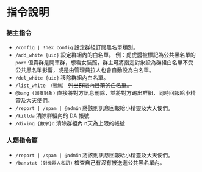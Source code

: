 # 指令說明

### 裙主指令

* `/config | !hex config`  設定群組訂閱黑名單類別。
* `/add_white {uid}`  設定群組內的白名單。  例：虎虎醬被標記為公共黑名單的 `porn` 但貴群是開車群，想看女裝照，群主可將指定對象設為群組白名單不受公共黑名單影響，或是由管理員拉人也會自動設為白名單。
* `/del_white {uid}`  移除群組內白名單。
* `/list_white （暫無）`  ~~列出群組內目前的白名單。~~
* `@bang (回覆對象)`  直接將對方訊息刪除，並將對方踢出群組，同時回報給小精靈及大天使們。
* `/report | /spam | @admin`  將該則訊息回報給小精靈及大天使們。
* `/killda` 清除群組內的 DA 帳號
* `/diving {數字}d` 清除群組內 n天為上限的帳號

### 人類指令篇 <a id="&#x4EBA;&#x985E;&#x6307;&#x4EE4;&#x7BC7;"></a>

* `/report | /spam | @admin`  將該則訊息回報給小精靈及大天使們。
* `/banstat (對機器人私訊)`  檢查自己有沒有被送進公共黑名單內。

